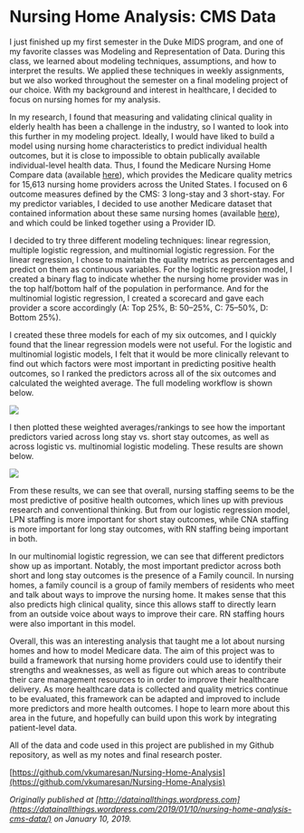 
# Nursing Home Analysis: CMS Data



I just finished up my first semester in the Duke MIDS program, and one of my favorite classes was Modeling and Representation of Data. During this class, we learned about modeling techniques, assumptions, and how to interpret the results. We applied these techniques in weekly assignments, but we also worked throughout the semester on a final modeling project of our choice. With my background and interest in healthcare, I decided to focus on nursing homes for my analysis.

In my research, I found that measuring and validating clinical quality in elderly health has been a challenge in the industry, so I wanted to look into this further in my modeling project. Ideally, I would have liked to build a model using nursing home characteristics to predict individual health outcomes, but it is close to impossible to obtain publically available individual-level health data. Thus, I found the Medicare Nursing Home Compare data (available [here](https://data.medicare.gov/Nursing-Home-Compare/MDS-Quality-Measures/djen-97ju)), which provides the Medicare quality metrics for 15,613 nursing home providers across the United States. I focused on 6 outcome measures defined by the CMS: 3 long-stay and 3 short-stay. For my predictor variables, I decided to use another Medicare dataset that contained information about these same nursing homes (available [here](https://data.medicare.gov/Nursing-Home-Compare/Provider-Info/4pq5-n9py)), and which could be linked together using a Provider ID.

I decided to try three different modeling techniques: linear regression, multiple logistic regression, and multinomial logistic regression. For the linear regression, I chose to maintain the quality metrics as percentages and predict on them as continuous variables. For the logistic regression model, I created a binary flag to indicate whether the nursing home provider was in the top half/bottom half of the population in performance. And for the multinomial logistic regression, I created a scorecard and gave each provider a score accordingly (A: Top 25%, B: 50–25%, C: 75–50%, D: Bottom 25%).

I created these three models for each of my six outcomes, and I quickly found that the linear regression models were not useful. For the logistic and multinomial logistic models, I felt that it would be more clinically relevant to find out which factors were most important in predicting positive health outcomes, so I ranked the predictors across all of the six outcomes and calculated the weighted average. The full modeling workflow is shown below.

![](https://cdn-images-1.medium.com/max/2000/0*BaDoAvYM8xwbOez4)

I then plotted these weighted averages/rankings to see how the important predictors varied across long stay vs. short stay outcomes, as well as across logistic vs. multinomial logistic modeling. These results are shown below.

![](https://cdn-images-1.medium.com/max/2000/0*xBToZLybwvPXdFcN)

From these results, we can see that overall, nursing staffing seems to be the most predictive of positive health outcomes, which lines up with previous research and conventional thinking. But from our logistic regression model, LPN staffing is more important for short stay outcomes, while CNA staffing is more important for long stay outcomes, with RN staffing being important in both.

In our multinomial logistic regression, we can see that different predictors show up as important. Notably, the most important predictor across both short and long stay outcomes is the presence of a Family council. In nursing homes, a family council is a group of family members of residents who meet and talk about ways to improve the nursing home. It makes sense that this also predicts high clinical quality, since this allows staff to directly learn from an outside voice about ways to improve their care. RN staffing hours were also important in this model.

Overall, this was an interesting analysis that taught me a lot about nursing homes and how to model Medicare data. The aim of this project was to build a framework that nursing home providers could use to identify their strengths and weaknesses, as well as figure out which areas to contribute their care management resources to in order to improve their healthcare delivery. As more healthcare data is collected and quality metrics continue to be evaluated, this framework can be adapted and improved to include more predictors and more health outcomes. I hope to learn more about this area in the future, and hopefully can build upon this work by integrating patient-level data.

All of the data and code used in this project are published in my Github repository, as well as my notes and final research poster.

[https://github.com/vkumaresan/Nursing-Home-Analysis](https://github.com/vkumaresan/Nursing-Home-Analysis)

*Originally published at [http://datainallthings.wordpress.com](https://datainallthings.wordpress.com/2019/01/10/nursing-home-analysis-cms-data/) on January 10, 2019.*
